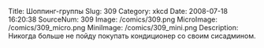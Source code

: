 Title: Шоппинг-группы 
Slug: 309 
Category: xkcd 
Date: 2008-07-18 16:20:38 
SourceNum: 309 
Image: /comics/309.png 
MicroImage: /comics/309_micro.png 
MiniImage: /comics/309_mini.png 
Description: Никогда больше не пойду покупать кондиционер со своим сисадмином. 

